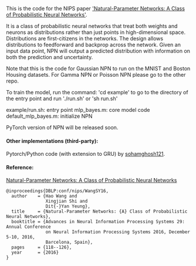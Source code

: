 This is the code for the NIPS paper ['Natural-Parameter Networks: A Class of Probabilistic Neural Networks'](http://wanghao.in/paper/NIPS16_NPN.pdf). 

It is a class of probabilistic neural networks that treat both weights and neurons as distributions rather than just points in high-dimensional space. Distributions are first-citizens in the networks. The design allows distributions to feedforward and backprop across the network. Given an input data point, NPN will output a predicted distribution with information on both the prediction and uncertainty.

Note that this is the code for Gaussian NPN to run on the MNIST and Boston
Housing datasets. For Gamma NPN or Poisson NPN please go to the other repo.

To train the model, run the command:
'cd example'
to go to the directory of the entry point and run
'./run.sh'  or  'sh run.sh'

example/run.sh: entry point
mlp_bayes.m: core model code
default_mlp_bayes.m: initialize NPN

PyTorch version of NPN will be released soon.

#### Other implementations (third-party):

Pytorch/Python code (with extension to GRU) by [sohamghosh121](https://github.com/sohamghosh121/natural-parameter-networks).

#### Reference:
[Natural-Parameter Networks: A Class of Probabilistic Neural Networks](http://wanghao.in/paper/NIPS16_NPN.pdf)
```
@inproceedings{DBLP:conf/nips/WangSY16,
  author    = {Hao Wang and
               Xingjian Shi and
               Dit{-}Yan Yeung},
  title     = {Natural-Parameter Networks: {A} Class of Probabilistic Neural Networks},
  booktitle = {Advances in Neural Information Processing Systems 29: Annual Conference
               on Neural Information Processing Systems 2016, December 5-10, 2016,
               Barcelona, Spain},
  pages     = {118--126},
  year      = {2016}
}
